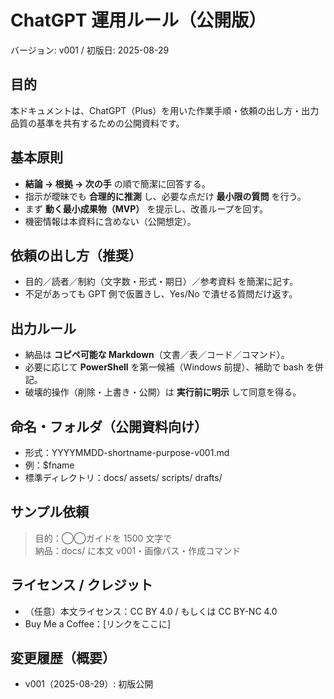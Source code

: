 # ChatGPT 運用ルール（公開版）
バージョン: v001 / 初版日: 2025-08-29

## 目的
本ドキュメントは、ChatGPT（Plus）を用いた作業手順・依頼の出し方・出力品質の基準を共有するための公開資料です。

## 基本原則
- **結論 → 根拠 → 次の手** の順で簡潔に回答する。
- 指示が曖昧でも **合理的に推測** し、必要な点だけ **最小限の質問** を行う。
- まず **動く最小成果物（MVP）** を提示し、改善ループを回す。
- 機密情報は本資料に含めない（公開想定）。

## 依頼の出し方（推奨）
- 目的／読者／制約（文字数・形式・期日）／参考資料 を簡潔に記す。
- 不足があっても GPT 側で仮置きし、Yes/No で潰せる質問だけ返す。

## 出力ルール
- 納品は **コピペ可能な Markdown**（文書／表／コード／コマンド）。
- 必要に応じて **PowerShell** を第一候補（Windows 前提）、補助で bash を併記。
- 破壊的操作（削除・上書き・公開）は **実行前に明示** して同意を得る。

## 命名・フォルダ（公開資料向け）
- 形式：YYYYMMDD-shortname-purpose-v001.md
- 例：$fname
- 標準ディレクトリ：docs/ assets/ scripts/ drafts/

## サンプル依頼
> 目的：◯◯ガイドを 1500 文字で  
> 納品：docs/ に本文 v001・画像パス・作成コマンド

## ライセンス / クレジット
- （任意）本文ライセンス：CC BY 4.0 / もしくは CC BY-NC 4.0  
- Buy Me a Coffee：\[リンクをここに\]

## 変更履歴（概要）
- v001（2025-08-29）: 初版公開
